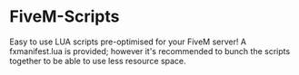 # FiveM-Scripts

Easy to use LUA scripts pre-optimised for your FiveM server! A fxmanifest.lua is provided; however it's recommended to bunch the scripts together to be able to use less resource space.